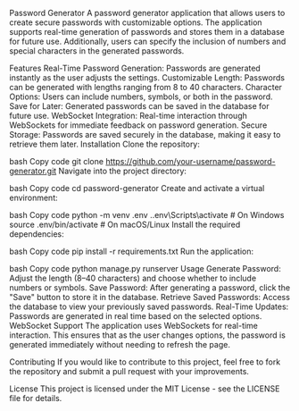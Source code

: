Password Generator
A password generator application that allows users to create secure passwords with customizable options. The application supports real-time generation of passwords and stores them in a database for future use. Additionally, users can specify the inclusion of numbers and special characters in the generated passwords.

Features
Real-Time Password Generation: Passwords are generated instantly as the user adjusts the settings.
Customizable Length: Passwords can be generated with lengths ranging from 8 to 40 characters.
Character Options: Users can include numbers, symbols, or both in the password.
Save for Later: Generated passwords can be saved in the database for future use.
WebSocket Integration: Real-time interaction through WebSockets for immediate feedback on password generation.
Secure Storage: Passwords are saved securely in the database, making it easy to retrieve them later.
Installation
Clone the repository:

bash
Copy code
git clone https://github.com/your-username/password-generator.git
Navigate into the project directory:

bash
Copy code
cd password-generator
Create and activate a virtual environment:

bash
Copy code
python -m venv .env
.\.env\Scripts\activate  # On Windows
source .env/bin/activate  # On macOS/Linux
Install the required dependencies:

bash
Copy code
pip install -r requirements.txt
Run the application:

bash
Copy code
python manage.py runserver
Usage
Generate Password: Adjust the length (8–40 characters) and choose whether to include numbers or symbols.
Save Password: After generating a password, click the "Save" button to store it in the database.
Retrieve Saved Passwords: Access the database to view your previously saved passwords.
Real-Time Updates: Passwords are generated in real time based on the selected options.
WebSocket Support
The application uses WebSockets for real-time interaction. This ensures that as the user changes options, the password is generated immediately without needing to refresh the page.

Contributing
If you would like to contribute to this project, feel free to fork the repository and submit a pull request with your improvements.

License
This project is licensed under the MIT License - see the LICENSE file for details.

